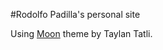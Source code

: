 

#Rodolfo Padilla's personal site

 

Using [Moon](https://github.com/TaylanTatli/Moon) theme by Taylan Tatli.
